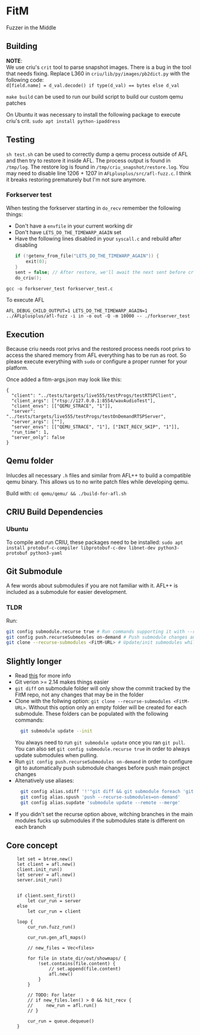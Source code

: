 # FitM
Fuzzer in the Middle

## Building

**NOTE**:   
We use criu's `crit` tool to parse snapshot images. There is a bug in the tool that needs fixing.
Replace L360 in `criu/lib/py/images/pb2dict.py` with the following code:  
`d[field.name] = d_val.decode() if type(d_val) == bytes else d_val`


`make build` can be used to run our build script to build our custom qemu patches

On Ubuntu it was necessary to install the following package to execute criu's crit.
`sudo apt install python-ipaddress`

## Testing

`sh test.sh` can be used to correctly dump a qemu process outside of AFL and then try to restore it inside AFL.
The process output is found in `/tmp/log`. The restore log is found in `/tmp/criu_snapshot/restore.log`.
You may need to disable line 1206 + 1207 in `AFLplusplus/src/afl-fuzz.c`. I think it breaks restoring prematurely but
I'm not sure anymore.

### Forkserver test

When testing the forkserver starting in `do_recv` remember the following things:
- Don't have a `envfile` in your current working dir
- Don't have `LETS_DO_THE_TIMEWARP_AGAIN` set
- Have the following lines disabled in your `syscall.c` and rebuild after disabling
    ```c
    if (!getenv_from_file("LETS_DO_THE_TIMEWARP_AGAIN")) {
        exit(0);
    }
    sent = false; // After restore, we'll await the next sent before criuin' again
    do_criu();
    ```

```
gcc -o forkserver_test forkserver_test.c
```

To execute AFL
```
AFL_DEBUG_CHILD_OUTPUT=1 LETS_DO_THE_TIMEWARP_AGAIN=1 ../AFLplusplus/afl-fuzz -i in -o out -Q -m 10000 -- ./forkserver_test
```

## Execution

Because criu needs root privs and the restored process needs root privs to access the shared memory from AFL everything has to be run as root.
So please execute everything with `sudo` or configure a proper runner for your platform.

Once added a fitm-args.json may look like this:
```
{
  "client": "../tests/targets/live555/testProgs/testRTSPClient",
  "client_args": ["rtsp://127.0.0.1:8554/wavAudioTest"],
  "client_envs": [["QEMU_STRACE", "1"]],
  "server": "../tests/targets/live555/testProgs/testOnDemandRTSPServer",
  "server_args": [""],
  "server_envs": [["QEMU_STRACE", "1"], ["INIT_RECV_SKIP", "1"]],
  "run_time": 1,
  "server_only": false
}
```


## Qemu folder

Inlucdes all necessary `.h` files and similar from AFL++ to build a compatible qemu binary.
This allows us to no write patch files while developing qemu.

Build with: `cd qemu/qemu/ && ./build-for-afl.sh`

## CRIU Build Dependencies
### Ubuntu

To compile and run CRIU, these packages need to be installed:
`sudo apt install protobuf-c-compiler libprotobuf-c-dev libnet-dev python3-protobuf python3-yaml`

## Git Submodule

A few words about submodules if you are not familiar with it. AFL++ is included as a submodule for easier development.

### TLDR

Run:
```sh
git config submodule.recurse true # Run commands supporting it with --recurse-submodules
git config push.recurseSubmodules on-demand # Push submodule changes automatically if possible
git clone --recurse-submodules <FitM-URL> # Update/init submodules while cloning
```

## Slightly longer
- Read [this](https://git-scm.com/book/en/v2/Git-Tools-Submodules) for more info
- Git verion >= 2.14 makes things easier
- `git diff` on submodule folder will only show the commit tracked by the FitM repo, not any changes that may be in the folder
- Clone with the follwing option: `git clone --recurse-submodules <FitM-URL>`. Without this option only an empty folder will be created for each submodule. These folders can be populated with the following commands:
  ```sh
    git submodule update --init
  ```
  You always need to run `git submodule update` once you ran `git pull`. You can also set `git config submodule.recurse true` in order to always update submodules when pulling.
- Run `git config push.recurseSubmodules on-demand` in order to configure git to automatically push submodule changes before push main project changes
- Altenatively use aliases:
  ```sh
    git config alias.sdiff '!'"git diff && git submodule foreach 'git diff'"
    git config alias.spush 'push --recurse-submodules=on-demand'
    git config alias.supdate 'submodule update --remote --merge'
    ```
- If you didn't set the recurse option above, witching branches in the main modules fucks up submodules if the submodules state is different on each branch

## Core concept

```
    let set = btree.new()
    let client = afl.new()
    client.init_run()
    let server = afl.new()
    server.init_run()


    if client.sent_first()
        let cur_run = server
    else
        let cur_run = client

    loop {
        cur_run.fuzz_run()

        cur_run.gen_afl_maps()

        // new_files = Vec<files>

        for file in state_dir/out/showmaps/ {
            !set.contains(file.content) {
                // set.append(file.content)
                afl.new()
            }
        }

        // TODO: For later
        // if new_files.len() > 0 && hit_recv {
        //     new_run = afl.run()
        // }

        cur_run = queue.dequeue()
    }
```
